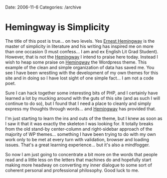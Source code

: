 Date: 2006-11-6
Categories: /archive

# Hemingway is Simplicity

The title of this  post is true... on two levels.  Yes <a href="http://en.wikipedia.org/wiki/Ernest_Hemingway">Ernest Hemingway</a> is the master of simplicity in literature and his writing has inspired me on more than one occasion (I must confess... I am and ex English Lit Grad Student).  However, that is not the <a href="http://warpspire.com/hemingway">Hemingway</a> I intend to praise here today.  Instead I wish to heap some praise on <a href="http://warpspire.com/hemingway">Hemingway</a> the Wordpress theme.  This example of the clean and simple organization of data has saved me.  You see I have been wrestling with the development of my own themes for this site and in doing so I have lost sight of one simple fact... I am not a code poet.

Sure I can hack together some interesting bits of PHP, and I certainly have learned a lot by mucking around with the guts of this site (and as such I will continue to do so), but I found that I need a place to cleanly and simply express my thoughts through words... and <a href="http://warpspire.com/hemingway">Hemingway</a> has provided that.

I'm just starting to learn the ins and outs of the theme, but I knew as soon as I saw it that it was exactly the skeleton I was looking for.  It totally breaks from the old stand-by center-column and right-sidebar approach of the majority of WP themes... something I have been trying to do with my own work only to be met at every turn with validation, browser and loading issues.  That's a great learning experience... but it's also a mindfogger.

So now I am just going to concentrate a bit more on the words that people read and a little less on the letters that machines do and hopefully start making more headway on converting my inner dialogue to some sort of coherent personal and professional philosophy.  Good luck to me.

